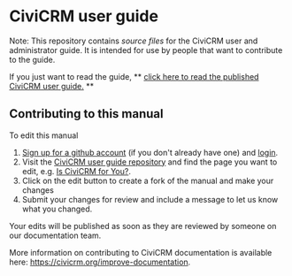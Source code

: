 # CiviCRM user guide
Note: This repository contains _source files_ for the CiviCRM user and administrator guide. It is intended for use by people that want to contribute to the guide.

If you just want to read the guide, ** [click here to read the published CiviCRM user guide.](http://book.civicrm.org/user) **

## Contributing to this manual
To edit this manual
1. [Sign up for a github account](https://github.com/join) (if you don't already have one) and [login](https://github.com/login).
2. Visit the [CiviCRM user guide repository](https://github.com/civicrm/civicrm-user-guide]) and find the page you want to edit, e.g. [Is CiviCRM for You?](https://github.com/civicrm/civicrm-user-guide/tree/master/getting-prepared/is-civicrm-for-you).
3. Click on the edit button to create a fork of the manual and make your changes
4. Submit your changes for review and include a message to let us know what you changed.

Your edits will be published as soon as they are reviewed by someone on our documentation team.

More information on contributing to CiviCRM documentation is available here: https://civicrm.org/improve-documentation.
